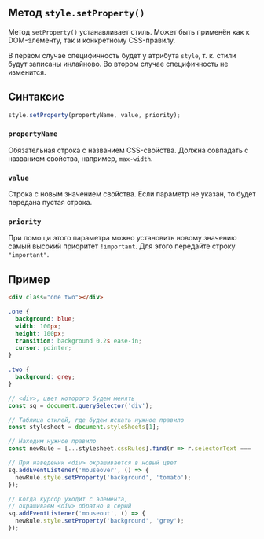 ## Метод `style.setProperty()`

Метод `setProperty()` устанавливает стиль. Может быть применён как к DOM-элементу, так и конкретному CSS-правилу.

В первом случае специфичность будет у атрибута `style`, т. к. стили будут записаны инлайново. Во втором случае специфичность не изменится.

## Синтаксис

```js
style.setProperty(propertyName, value, priority);
```

### `propertyName`

Обязательная строка с названием CSS-свойства. Должна совпадать с названием свойства, например, `max-width`.

### `value`

Строка с новым значением свойства. Если параметр не указан, то будет передана пустая строка.

### `priority`

При помощи этого параметра можно установить новому значению самый высокий приоритет `!important`. Для этого передайте строку `"important"`.

## Пример

```html
<div class="one two"></div>
```

```css
.one {
  background: blue;
  width: 100px;
  height: 100px;
  transition: background 0.2s ease-in;
  cursor: pointer;
}

.two {
  background: grey;
}
```

```js
// <div>, цвет которого будем менять
const sq = document.querySelector('div');

// Таблица стилей, где будем искать нужное правило
const stylesheet = document.styleSheets[1];

// Находим нужное правило
const newRule = [...stylesheet.cssRules].find(r => r.selectorText === '.two');

// При наведении <div> окрашивается в новый цвет
sq.addEventListener('mouseover', () => {
  newRule.style.setProperty('background', 'tomato');
});

// Когда курсор уходит с элемента,
// окрашиваем <div> обратно в серый
sq.addEventListener('mouseout', () => {
  newRule.style.setProperty('background', 'grey');
});
```
